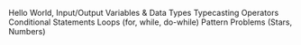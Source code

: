   Hello World, Input/Output
  Variables & Data Types
 Typecasting
 Operators
 Conditional Statements
 Loops (for, while, do-while)
 Pattern Problems (Stars, Numbers)
